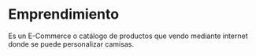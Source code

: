 # Emprendimiento
Es un E-Commerce o catálogo de productos que vendo mediante internet donde se puede personalizar camisas.
